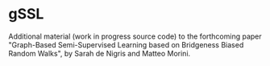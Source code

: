 # gSSL

Additional material (work in progress source code) to the forthcoming paper "Graph-Based Semi-Supervised Learning based on Bridgeness Biased 
Random Walks", by Sarah de Nigris and Matteo Morini.





